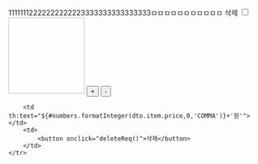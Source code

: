 11111112222222222223333333333333333ㅁㅁㅁㅁㅁㅁㅁㅁㅁㅁㅁ
      <td>삭제</td>
    </tr>
    <tr th:each="dto: ${dto}">
        <td>
            <input type="checkbox" name="check">
        </td>
        <td>
            <img th:src="@{|/thumb/Thumb_${dto.item.itemFileEntities.get(0).StoredFileName}|}" style="width:150px; height:150px;">
        </td>
        <td th:text="${dto.item.name}"></td>
        <td>
            <button onclick="plus()">+</button>
            <span  id="quantity" th:text="${dto.quantity}"></span>
            <button onclick="minus()">-</button>
        </td>

        <td th:text="${#numbers.formatInteger(dto.item.price,0,'COMMA')}+'원'"></td>
        <td>
            <button onclick="deleteReq()">삭제</button>
        </td>
    </tr>
</table>

